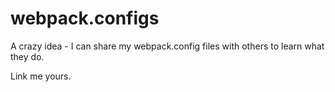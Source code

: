 # webpack.configs

A crazy idea - I can share my webpack.config files with others to learn what they do.

Link me yours.

